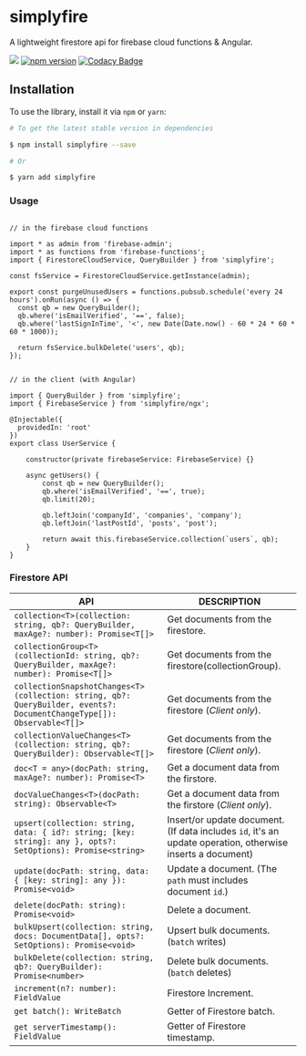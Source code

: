 # simplyfire

A lightweight firestore api for firebase cloud functions & Angular.

![](https://github.com/coturiv/simplyfire/workflows/Build/badge.svg)
[![npm version](https://img.shields.io/npm/v/simplyfire.svg)](https://www.npmjs.com/package/simplyfire)
[![Codacy Badge](https://app.codacy.com/project/badge/Grade/59e264bce65b40e2b019edcdee9509f2)](https://www.codacy.com/gh/coturiv/simplyfire/dashboard?utm_source=github.com&amp;utm_medium=referral&amp;utm_content=coturiv/simplyfire&amp;utm_campaign=Badge_Grade)

## Installation

To use the library, install it via `npm` or `yarn`:

```bash
# To get the latest stable version in dependencies

$ npm install simplyfire --save

# Or

$ yarn add simplyfire
```

### Usage

```

// in the firebase cloud functions

import * as admin from 'firebase-admin';
import * as functions from 'firebase-functions';
import { FirestoreCloudService, QueryBuilder } from 'simplyfire';

const fsService = FirestoreCloudService.getInstance(admin);

export const purgeUnusedUsers = functions.pubsub.schedule('every 24 hours').onRun(async () => {
  const qb = new QueryBuilder();
  qb.where('isEmailVerified', '==', false);
  qb.where('lastSignInTime', '<', new Date(Date.now() - 60 * 24 * 60 * 60 * 1000));

  return fsService.bulkDelete('users', qb);
});


// in the client (with Angular)

import { QueryBuilder } from 'simplyfire';
import { FirebaseService } from 'simplyfire/ngx';

@Injectable({
  providedIn: 'root'
})
export class UserService {

    constructor(private firebaseService: FirebaseService) {}

    async getUsers() {
        const qb = new QueryBuilder();
        qb.where('isEmailVerified', '==', true);
        qb.limit(20);

        qb.leftJoin('companyId', 'companies', 'company');
        qb.leftJoin('lastPostId', 'posts', 'post');

        return await this.firebaseService.collection(`users`, qb);
    }
}

```

### Firestore API

| API | DESCRIPTION |
| ------ | ------ |
| `collection<T>(collection: string, qb?: QueryBuilder, maxAge?: number): Promise<T[]>` |  Get documents from the firestore. |
| `collectionGroup<T>(collectionId: string, qb?: QueryBuilder, maxAge?: number): Promise<T[]>` |  Get documents from the firestore(collectionGroup). |
| `collectionSnapshotChanges<T>(collection: string, qb?: QueryBuilder, events?: DocumentChangeType[]): Observable<T[]>` |  Get documents from the firestore (*Client only*). |
| `collectionValueChanges<T>(collection: string, qb?: QueryBuilder): Observable<T[]>` |  Get documents from the firestore (*Client only*). |
| `doc<T = any>(docPath: string, maxAge?: number): Promise<T>` | Get a document data from the firstore. |
| `docValueChanges<T>(docPath: string): Observable<T>` | Get a document data from the firstore (*Client only*). |
| `upsert(collection: string, data: { id?: string; [key: string]: any }, opts?: SetOptions): Promise<string>` | Insert/or update document. (If data includes `id`, it's an update operation, otherwise inserts a document) |
| `update(docPath: string, data: { [key: string]: any }): Promise<void>` | Update a document. (The `path` must includes document `id`.) |
| `delete(docPath: string): Promise<void>` | Delete a document. |
| `bulkUpsert(collection: string, docs: DocumentData[], opts?: SetOptions): Promise<void>` | Upsert bulk documents. (`batch` writes) |
| `bulkDelete(collection: string, qb?: QueryBuilder): Promise<number>` | Delete bulk documents. (`batch` deletes) |
| `increment(n?: number): FieldValue` | Firestore Increment. |
| `get batch(): WriteBatch` | Getter of Firestore batch. |
| `get serverTimestamp(): FieldValue` | Getter of Firestore timestamp. |
